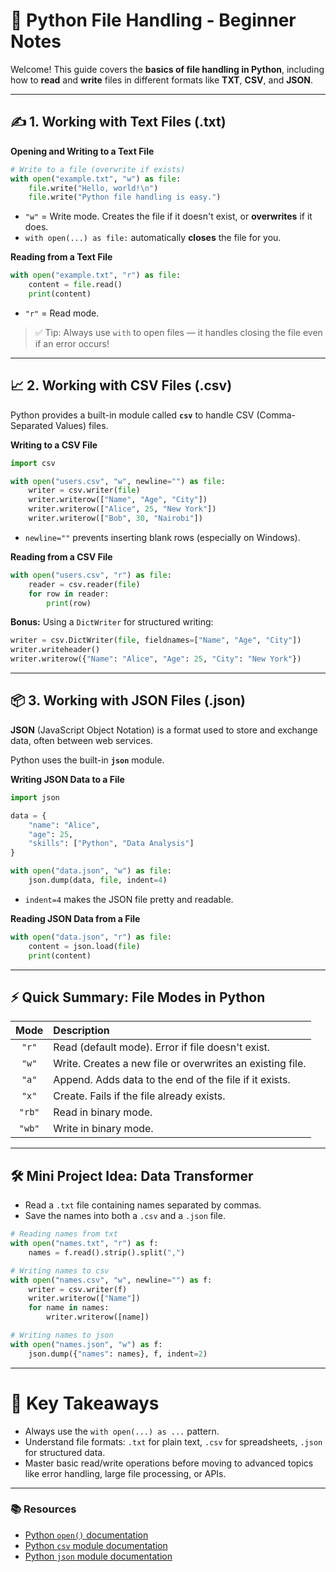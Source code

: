 # 📂 Python File Handling - Beginner Notes

Welcome!
This guide covers the **basics of file handling in Python**, including how to **read** and **write** files in different formats like **TXT**, **CSV**, and **JSON**.

---

## ✍️ 1. Working with Text Files (.txt)

**Opening and Writing to a Text File**

```python
# Write to a file (overwrite if exists)
with open("example.txt", "w") as file:
    file.write("Hello, world!\n")
    file.write("Python file handling is easy.")
```

- `"w"` = Write mode. Creates the file if it doesn't exist, or **overwrites** if it does.
- `with open(...) as file:` automatically **closes** the file for you.

**Reading from a Text File**

```python
with open("example.txt", "r") as file:
    content = file.read()
    print(content)
```

- `"r"` = Read mode.

> ✅ Tip: Always use `with` to open files — it handles closing the file even if an error occurs!

---

## 📈 2. Working with CSV Files (.csv)

Python provides a built-in module called **`csv`** to handle CSV (Comma-Separated Values) files.

**Writing to a CSV File**

```python
import csv

with open("users.csv", "w", newline="") as file:
    writer = csv.writer(file)
    writer.writerow(["Name", "Age", "City"])
    writer.writerow(["Alice", 25, "New York"])
    writer.writerow(["Bob", 30, "Nairobi"])
```

- `newline=""` prevents inserting blank rows (especially on Windows).

**Reading from a CSV File**

```python
with open("users.csv", "r") as file:
    reader = csv.reader(file)
    for row in reader:
        print(row)
```

**Bonus:** Using a `DictWriter` for structured writing:

```python
writer = csv.DictWriter(file, fieldnames=["Name", "Age", "City"])
writer.writeheader()
writer.writerow({"Name": "Alice", "Age": 25, "City": "New York"})
```

---

## 📦 3. Working with JSON Files (.json)

**JSON** (JavaScript Object Notation) is a format used to store and exchange data, often between web services.

Python uses the built-in **`json`** module.

**Writing JSON Data to a File**

```python
import json

data = {
    "name": "Alice",
    "age": 25,
    "skills": ["Python", "Data Analysis"]
}

with open("data.json", "w") as file:
    json.dump(data, file, indent=4)
```

- `indent=4` makes the JSON file pretty and readable.

**Reading JSON Data from a File**

```python
with open("data.json", "r") as file:
    content = json.load(file)
    print(content)
```

---

## ⚡ Quick Summary: File Modes in Python

| Mode | Description |
|:----:|:------------|
| `"r"` | Read (default mode). Error if file doesn't exist. |
| `"w"` | Write. Creates a new file or overwrites an existing file. |
| `"a"` | Append. Adds data to the end of the file if it exists. |
| `"x"` | Create. Fails if the file already exists. |
| `"rb"` | Read in binary mode. |
| `"wb"` | Write in binary mode. |

---

## 🛠️ Mini Project Idea: Data Transformer

- Read a `.txt` file containing names separated by commas.
- Save the names into both a `.csv` and a `.json` file.

```python
# Reading names from txt
with open("names.txt", "r") as f:
    names = f.read().strip().split(",")

# Writing names to csv
with open("names.csv", "w", newline="") as f:
    writer = csv.writer(f)
    writer.writerow(["Name"])
    for name in names:
        writer.writerow([name])

# Writing names to json
with open("names.json", "w") as f:
    json.dump({"names": names}, f, indent=2)
```

---

# 🎯 Key Takeaways
- Always use the `with open(...) as ...` pattern.
- Understand file formats: `.txt` for plain text, `.csv` for spreadsheets, `.json` for structured data.
- Master basic read/write operations before moving to advanced topics like error handling, large file processing, or APIs.

---

### 📚 Resources
- [Python `open()` documentation](https://docs.python.org/3/library/functions.html#open)
- [Python `csv` module documentation](https://docs.python.org/3/library/csv.html)
- [Python `json` module documentation](https://docs.python.org/3/library/json.html)
